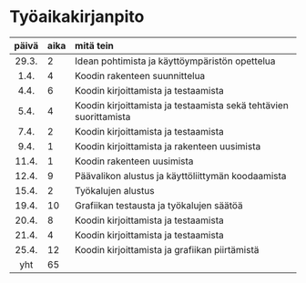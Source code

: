 # Työaikakirjanpito

| päivä | aika | mitä tein  |
| :----:|:-----| :-----|
| 29.3. | 2    | Idean pohtimista ja käyttöympäristön opettelua |
| 1.4.  | 4    | Koodin rakenteen suunnittelua |
| 4.4.  | 6    | Koodin kirjoittamista ja testaamista |
| 5.4.  | 4    | Koodin kirjoittamista ja testaamista sekä tehtävien suorittamista|
| 7.4.  | 2    | Koodin kirjoittamista ja testaamista |
| 9.4.  | 1    | Koodin kirjoittamista ja rakenteen uusimista |
| 11.4. | 1    | Koodin rakenteen uusimista |
| 12.4. | 9    | Päävalikon alustus ja käyttöliittymän koodaamista |
| 15.4. | 2    | Työkalujen alustus |
| 19.4. | 10   | Grafiikan testausta ja työkalujen säätöä |
| 20.4. | 8    | Koodin kirjoittamista ja testaamista |
| 21.4. | 4    | Koodin kirjoittamista ja testaamista |
| 25.4. | 12   | Koodin kirjoittamista ja grafiikan piirtämistä |
|  yht  | 65   |       |
